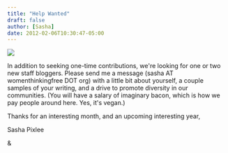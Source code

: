 ```yaml
---
title: "Help Wanted"
draft: false
author: [Sasha]
date: 2012-02-06T10:30:47-05:00
---
```


![](http://www.morethanmen.org/wp-content/uploads/2012/02/Help-Wanted1.jpg)


In addition to seeking one-time contributions, we're looking for one or two new staff bloggers. Please send me a message (sasha AT womenthinkingfree DOT org) with a little bit about yourself, a couple samples of your writing, and a drive to promote diversity in our communities. (You will have a salary of imaginary bacon, which is how we pay people around here. Yes, it's vegan.)

Thanks for an interesting month, and an upcoming interesting year,

Sasha Pixlee

& 